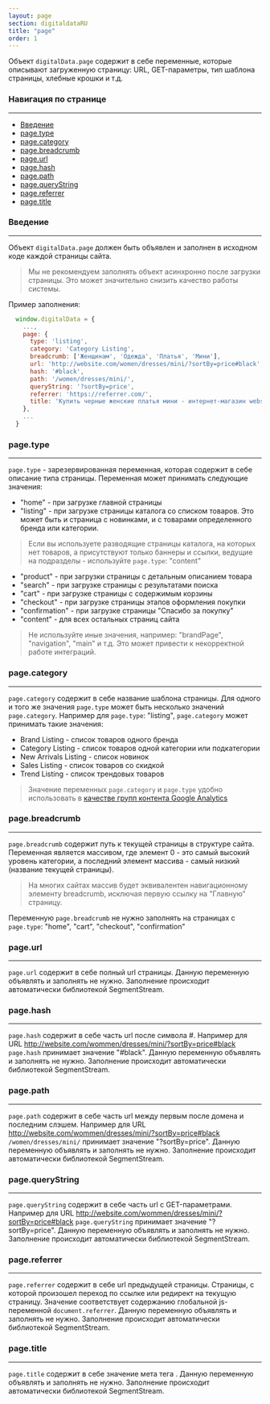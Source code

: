 ```yaml
---
layout: page
section: digitaldataRU
title: "page"
order: 1
---
```


Объект `digitalData.page` содержит в себе переменные, которые описывают загруженную страницу: URL, GET-параметры, тип шаблона страницы, хлебные крошки и т.д.

### Навигация по странице
------
<ul class="page-navigation">
  <li><a href="#0">Введение</a></li>
  <li><a href="#1">page.type</a></li>
  <li><a href="#2">page.category</a></li>
  <li><a href="#3">page.breadcrumb</a></li>
  <li><a href="#4">page.url</a></li>
  <li><a href="#5">page.hash</a></li>
  <li><a href="#6">page.path</a></li>
  <li><a href="#7">page.queryString</a></li>
  <li><a href="#8">page.referrer</a></li>
  <li><a href="#9">page.title</a></li>
</ul>


### <a name="0"></a>Введение
------
Объект `digitalData.page` должен быть объявлен и заполнен в исходном коде каждой страницы сайта.

> Мы не рекомендуем заполнять объект асинхронно после загрузки страницы. Это может значительно снизить качество работы системы.

Пример заполнения:
```javascript
  window.digitalData = {
    ...,
    page: {
      type: 'listing',
      category: 'Category Listing',
      breadcrumb: ['Женщинам', 'Одежда', 'Платья', 'Мини'],
      url: 'http://website.com/women/dresses/mini/?sortBy=price#black',
      hash: '#black',
      path: '/women/dresses/mini/',
      queryString: '?sortBy=price',
      referrer: 'https://referrer.com/',
      title: 'Купить черные женские платья мини - интернет-магазин website.com'
    },
    ...
  }
```

### <a name="1"></a>page.type
------
`page.type` - зарезервированная переменная, которая содержит в себе описание типа страницы. Переменная может принимать следующие значения:

 - "home" - при загрузке главной страницы
 - "listing" - при загрузке страницы каталога со списком товаров. Это может быть и страница с новинками, и с товарами определенного бренда или категории.
  >Если вы используете разводящие страницы каталога, на которых нет товаров, а присутствуют только баннеры и ссылки, ведущие на подразделы - используйте `page.type`: "content"
 - "product" - при загрузки страницы с детальным описанием товара
 - "search" - при загрузке страницы с результатами поиска
 - "cart" - при загрузке страницы с содержимым корзины
 - "checkout" - при загрузке страницы этапов оформления покупки
 - "confirmation" - при загрузке страницы "Спасибо за покупку"
 - "content" - для всех остальных страниц сайта

>Не используйте иные значения, например: "brandPage", "navigation", "main" и т.д. Это может привести к некорректной работе интеграций.

### <a name="2"></a>page.category
------
`page.category` содержит в себе название шаблона страницы. Для одного и того же значения `page.type` может быть несколько значений `page.category`. Например для `page.type`: "listing", `page.category` может принимать такие значения:
 - Brand Listing - список товаров одного бренда
 - Category Listing - список товаров одной категории или подкатегории
 - New Arrivals Listing - список новинок
 - Sales Listing - список товаров со скидкой
 - Trend Listing - список трендовых товаров

> Значение переменных `page.category` и `page.type` удобно использовать в [качестве групп контента Google Analytics](/ru/integrations/google-analytics#13)

### <a name="3"></a>page.breadcrumb
------
`page.breadcrumb` содержит путь к текущей страницы в структуре сайта. Переменная является массивом, где элемент 0 - это самый высокий уровень категории, а последний элемент массива - самый низкий (название текущей страницы).
> На многих сайтах массив будет эквивалентен навигационному элементу breadcrumb, исключая первую ссылку на "Главную" страницу.

Переменную `page.breadcrumb` не нужно заполнять на страницах с `page.type`: "home", "cart", "checkout", "confirmation"

### <a name="4"></a>page.url
------
`page.url` содержит в себе полный url страницы. Данную переменную объявлять и заполнять не нужно. Заполнение происходит автоматически библиотекой SegmentStream.

### <a name="5"></a>page.hash
------
`page.hash` содержит в себе часть url после символа #. Например для URL http://website.com/wommen/dresses/mini/?sortBy=price#black `page.hash` принимает значение "#black". Данную переменную объявлять и заполнять не нужно. Заполнение происходит автоматически библиотекой SegmentStream.

### <a name="6"></a>page.path
------
`page.path` содержит в себе часть url между первым после домена и последним слэшем. Например для URL http://website.com/wommen/dresses/mini/?sortBy=price#black `/women/dresses/mini/` принимает значение "?sortBy=price". Данную переменную объявлять и заполнять не нужно. Заполнение происходит автоматически библиотекой SegmentStream.

### <a name="7"></a>page.queryString
------
`page.queryString` содержит в себе часть url с GET-параметрами. Например для URL http://website.com/wommen/dresses/mini/?sortBy=price#black `page.queryString` принимает значение "?sortBy=price". Данную переменную объявлять и заполнять не нужно. Заполнение происходит автоматически библиотекой SegmentStream.

### <a name="8"></a>page.referrer
------
`page.referrer` содержит в себе url предыдущей страницы. Страницы, с которой произошел переход по ссылке или редирект на текущую страницу. Значение соответствует содержанию глобальной js-переменной `document.referrer`. Данную переменную объявлять и заполнять не нужно. Заполнение происходит автоматически библиотекой SegmentStream.

### <a name="9"></a>page.title
------
`page.title` содержит в себе значение мета тега <title>Заголовок страницы</title>. Данную переменную объявлять и заполнять не нужно. Заполнение происходит автоматически библиотекой SegmentStream.
